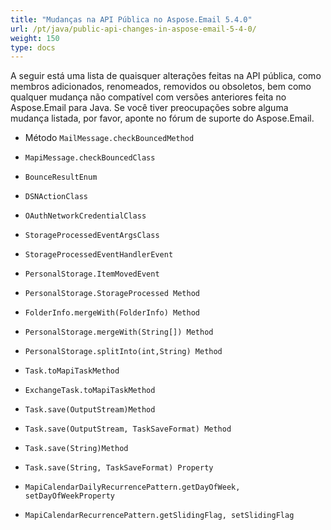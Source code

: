 ```yaml
---
title: "Mudanças na API Pública no Aspose.Email 5.4.0"
url: /pt/java/public-api-changes-in-aspose-email-5-4-0/
weight: 150
type: docs
---
```


A seguir está uma lista de quaisquer alterações feitas na API pública, como membros adicionados, renomeados, removidos ou obsoletos, bem como qualquer mudança não compatível com versões anteriores feita no Aspose.Email para Java. Se você tiver preocupações sobre alguma mudança listada, por favor, aponte no fórum de suporte do Aspose.Email.

- Método `MailMessage.checkBouncedMethod`
- `MapiMessage.checkBouncedClass`
- `BounceResultEnum`
- `DSNActionClass`

- `OAuthNetworkCredentialClass`

- `StorageProcessedEventArgsClass`
- `StorageProcessedEventHandlerEvent`
- `PersonalStorage.ItemMovedEvent`
- `PersonalStorage.StorageProcessed Method`
- `FolderInfo.mergeWith(FolderInfo) Method`
- `PersonalStorage.mergeWith(String[]) Method`
- `PersonalStorage.splitInto(int,String) Method`

- `Task.toMapiTaskMethod`
- `ExchangeTask.toMapiTaskMethod`
- `Task.save(OutputStream)Method`
- `Task.save(OutputStream, TaskSaveFormat) Method`
- `Task.save(String)Method`
- `Task.save(String, TaskSaveFormat) Property`

- `MapiCalendarDailyRecurrencePattern.getDayOfWeek, setDayOfWeekProperty`
- `MapiCalendarRecurrencePattern.getSlidingFlag, setSlidingFlag`